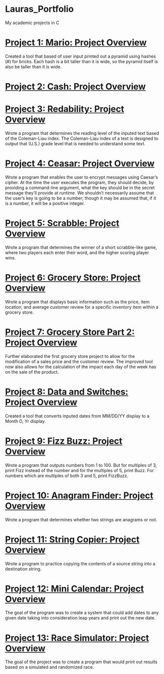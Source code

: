 # Lauras_Portfolio
My academic projects in C

# [Project 1: Mario: Project Overview](https://github.com/code50/98297122/blob/68bcdea80e02ca0ed9bf4b15f7dce6fdb2328af5/mario-less/mario.c)
Created a tool that based of user input printed out a pyramid using hashes (#) for bricks. Each hash is a bit taller than it is wide, so the pyramid itself is also be taller than it is wide. 

# [Project 2: Cash: Project Overview](https://github.com/code50/98297122/blob/071c712947fc2e90930d601908e232c6591c0796/cash/cash.c)

# [Project 3: Redability: Project Overview](https://github.com/code50/98297122/blob/c244fa51dbc85016e3feb1248d5e6d8f605a9e14/readability/readability.c#L29)
Wrote a program that determines the reading level of the inputed text based of the Coleman-Liau index. The Coleman-Liau index of a text is designed to output that (U.S.) grade level that is needed to understand some text.  

# [Project 4: Ceasar: Project Overview](https://github.com/code50/98297122/blob/7606698ae79a97575f42dafe129aacac3dee645f/caesar/caesar.c)
Wrote a program that enables the user to encrypt messages using Caesar’s cipher. At the time the user executes the program, they should decide, by providing a command-line argument, what the key should be in the secret message they’ll provide at runtime. We shouldn’t necessarily assume that the user’s key is going to be a number; though it may be assumed that, if it is a number, it will be a positive integer.

# [Project 5: Scrabble: Project Overview](https://github.com/code50/98297122/blob/9e58667682ba2362049557b028d01af99ed0b8aa/scrabble/scrabble.c)
Wrote a program that determines the winner of a short scrabble-like game, where two players each enter their word, and the higher scoring player wins.

# [Project 6: Grocery Store: Project Overview](https://github.com/code50/98297122/blob/b84d8365cad02eda373bedac4bd6cc39beba684f/grocery_store/grocery_store.c#L17)
Wrote a program that displays basic information such as the price, item location, and average customer review for a specific inventory item within a grocery store.

# [Project 7: Grocery Store Part 2: Project Overview](https://github.com/code50/98297122/blob/571f34e0d370a536a73a5d3c19d4e501efa3fefe/grocery_store2/grocery_store2.c#L23)
Further elaborated the first grocery store project to allow for the modification of a sales price and the customer review. The improved tool now also allows for the calculation of the impact each day of the week has on the sale of the product.

# [Project 8: Data and Switches: Project Overview](https://github.com/code50/98297122/blob/fa6818828aa46ce25322e2ea36620d450a1cc506/dates_switches/dates_switches.c#L71)
Created a tool that converts inputed dates from MM/DD/YY display to a Month D, Yr display.

# [Project 9: Fizz Buzz: Project Overview](https://github.com/code50/98297122/blob/4f68da777ecac4fb67799139505e22b21e59d080/fizz_buzz/fizz_buzz.c#L29)
Wrote a program that outputs numbers from 1 to 100. But for multiples of 3, print Fizz instead of the number and for the multiples of 5, print Buzz. For numbers which are multiples of both 3 and 5, print FizzBuzz.

# [Project 10: Anagram Finder: Project Overview](https://github.com/code50/98297122/blob/e159cbfebd0e0c02a3fc0c645160afc108726d04/anagram_finder/anagram_finder.c#L61)
Wrote a program that determines whether two strings are anagrams or not.

# [Project 11: String Copier: Project Overview](https://github.com/code50/98297122/blob/ab1b1cfcfa79c6952c5072fd26b154d890c92a5b/string_copier/string_copier.c#L22)
Wrote a program to practice copying the contents of a source string into a destination string.

# [Project 12: Mini Calendar: Project Overview](https://github.com/code50/98297122/blob/66f9803704af8daef96ea2f93ce07fa5ca72fb76/mini_calendar/mini_calendar.c#L58)
The goal of the program was to create a system that could add dates to any given date taking into consideration leap years and print out the new date.

# [Project 13: Race Simulator: Project Overview](https://github.com/code50/98297122/blob/cccf37207cc51abea7424334cda1eb813e18d9ee/race_simulator/race_simulator.c#L39)
The goal of the project was to create a program that would print out results based on a simulated and randomized race. 
